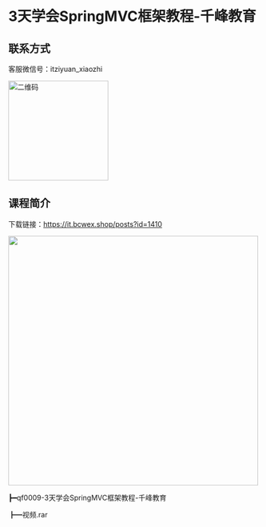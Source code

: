 # 3天学会SpringMVC框架教程-千峰教育

## 联系方式

客服微信号：itziyuan_xiaozhi

<img src="https://ziyuanyun.oss-cn-guangzhou.aliyuncs.com/common/20240614073449/666b82192834a.jpg" width="200" height="200" alt="二维码">

## 课程简介

下载链接：https://it.bcwex.shop/posts?id=1410

<img src="https://ziyuanyun.oss-cn-guangzhou.aliyuncs.com/yun/20240515153928/664466b0cc54a.jpg" width="500" alt="">

  ┣━qf0009-3天学会SpringMVC框架教程-千峰教育

 ┣━视频.rar

  